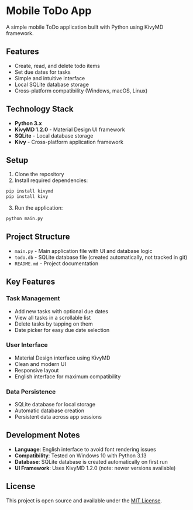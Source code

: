 # Mobile ToDo App

A simple mobile ToDo application built with Python using KivyMD framework.

## Features

- Create, read, and delete todo items
- Set due dates for tasks
- Simple and intuitive interface
- Local SQLite database storage
- Cross-platform compatibility (Windows, macOS, Linux)

## Technology Stack

- **Python 3.x**
- **KivyMD 1.2.0** - Material Design UI framework
- **SQLite** - Local database storage
- **Kivy** - Cross-platform application framework

## Setup

1. Clone the repository
2. Install required dependencies:

```bash
pip install kivymd
pip install kivy
```

3. Run the application:

```bash
python main.py
```

## Project Structure

- `main.py` - Main application file with UI and database logic
- `todo.db` - SQLite database file (created automatically, not tracked in git)
- `README.md` - Project documentation

## Key Features

### Task Management
- Add new tasks with optional due dates
- View all tasks in a scrollable list
- Delete tasks by tapping on them
- Date picker for easy due date selection

### User Interface
- Material Design interface using KivyMD
- Clean and modern UI
- Responsive layout
- English interface for maximum compatibility

### Data Persistence
- SQLite database for local storage
- Automatic database creation
- Persistent data across app sessions

## Development Notes

- **Language**: English interface to avoid font rendering issues
- **Compatibility**: Tested on Windows 10 with Python 3.13
- **Database**: SQLite database is created automatically on first run
- **UI Framework**: Uses KivyMD 1.2.0 (note: newer versions available)

## License

This project is open source and available under the [MIT License](LICENSE). 